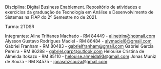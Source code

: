 Disciplina: Digital Business Enablement. Repositório de atividades e exercícios da graduação de Tecnologia em Análise e Desenvolvimento de Sistemas na FIAP do 2º Semestre no de 2021.

Turma: 2TDSR

Integrantes:
Aline Triñanes Machado - RM 84449 - alinetrim@hotmail.com
Alysson Gustavo Rodrigues Maciel - RM 86484 - alymaciel8@gmail.com
Gabriel Franham - RM 80483 - gabrielfranham@gmail.com
Gabriel Garcia Pereira - RM 86288 - gabriel.garp@outlook.com
Helouíse Cristina de Almeida Itokazo - RM 85110 - helouise.almeida93@gmail.com
Jonas Muniz de Souza - RM 84575 - jonasmzsouza@gmail.com
